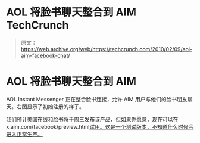 # AOL 将脸书聊天整合到 AIM TechCrunch

> 原文：<https://web.archive.org/web/https://techcrunch.com/2010/02/09/aol-aim-facebook-chat/>

# AOL 将脸书聊天整合到 AIM

AOL Instant Messenger 正在整合脸书连接，允许 AIM 用户与他们的脸书朋友聊天。右图显示了初始注册的样子。

我们预计美国在线和脸书将于周三发布该产品，但如果你愿意，现在可以在 x.aim.com/facebook/preview.html[试用。这是一个测试版本，不知道什么时候会进入正常生产。](https://web.archive.org/web/20221006194805/http://x.aim.com/facebook/preview.html)